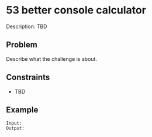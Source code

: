 # 53 better console calculator

Description: TBD

## Problem

Describe what the challenge is about.

## Constraints

- TBD

## Example

```
Input:
Output:
```
